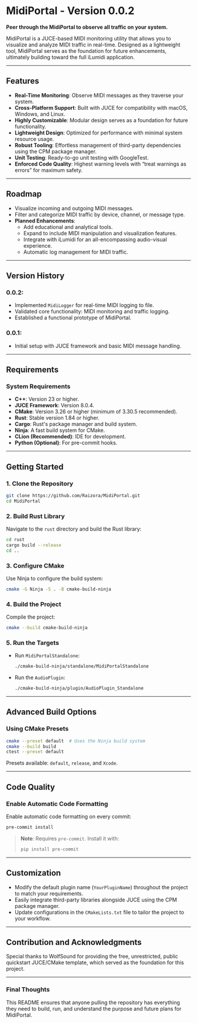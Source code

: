 # **MidiPortal - Version 0.0.2**
**Peer through the MidiPortal to observe all traffic on your system.**

MidiPortal is a JUCE-based MIDI monitoring utility that allows you to visualize and analyze MIDI traffic in real-time. Designed as a lightweight tool, MidiPortal serves as the foundation for future enhancements, ultimately building toward the full iLumidi application.

---

## **Features**
- **Real-Time Monitoring**: Observe MIDI messages as they traverse your system.
- **Cross-Platform Support**: Built with JUCE for compatibility with macOS, Windows, and Linux.
- **Highly Customizable**: Modular design serves as a foundation for future functionality.
- **Lightweight Design**: Optimized for performance with minimal system resource usage.
- **Robust Tooling**: Effortless management of third-party dependencies using the CPM package manager.
- **Unit Testing**: Ready-to-go unit testing with GoogleTest.
- **Enforced Code Quality**: Highest warning levels with “treat warnings as errors” for maximum safety.

---

## **Roadmap**
- Visualize incoming and outgoing MIDI messages.
- Filter and categorize MIDI traffic by device, channel, or message type.
- **Planned Enhancements**:
  - Add educational and analytical tools.
  - Expand to include MIDI manipulation and visualization features.
  - Integrate with iLumidi for an all-encompassing audio-visual experience.
  - Automatic log management for MIDI traffic.

---

## **Version History**
### **0.0.2**:
- Implemented `MidiLogger` for real-time MIDI logging to file.
- Validated core functionality: MIDI monitoring and traffic logging.
- Established a functional prototype of MidiPortal.

### **0.0.1**:
- Initial setup with JUCE framework and basic MIDI message handling.

---

## **Requirements**
### **System Requirements**
- **C++**: Version 23 or higher.
- **JUCE Framework**: Version 8.0.4.
- **CMake**: Version 3.26 or higher (minimum of 3.30.5 recommended).
- **Rust**: Stable version 1.84 or higher.
- **Cargo**: Rust's package manager and build system.
- **Ninja**: A fast build system for CMake.
- **CLion (Recommended)**: IDE for development.
- **Python (Optional)**: For pre-commit hooks.

---

## **Getting Started**

### **1. Clone the Repository**
```bash
git clone https://github.com/Raizora/MidiPortal.git
cd MidiPortal
```

### **2. Build Rust Library**
Navigate to the `rust` directory and build the Rust library:
```bash
cd rust
cargo build --release
cd ..
```

### **3. Configure CMake**
Use Ninja to configure the build system:
```bash
cmake -G Ninja -S . -B cmake-build-ninja
```

### **4. Build the Project**
Compile the project:
```bash
cmake --build cmake-build-ninja
```

### **5. Run the Targets**
- Run `MidiPortalStandalone`:
  ```bash
  ./cmake-build-ninja/standalone/MidiPortalStandalone
  ```
- Run the `AudioPlugin`:
  ```bash
  ./cmake-build-ninja/plugin/AudioPlugin_Standalone
  ```

---

## **Advanced Build Options**

### **Using CMake Presets**
```bash
cmake --preset default  # Uses the Ninja build system
cmake --build build
ctest --preset default
```

Presets available: `default`, `release`, and `Xcode`.

---

## **Code Quality**

### **Enable Automatic Code Formatting**
Enable automatic code formatting on every commit:
```bash
pre-commit install
```

> **Note**: Requires `pre-commit`. Install it with:
> ```bash
> pip install pre-commit
> ```

---

## **Customization**
- Modify the default plugin name (`YourPluginName`) throughout the project to match your requirements.
- Easily integrate third-party libraries alongside JUCE using the CPM package manager.
- Update configurations in the `CMakeLists.txt` file to tailor the project to your workflow.

---

## **Contribution and Acknowledgments**
Special thanks to WolfSound for providing the free, unrestricted, public quickstart JUCE/CMake template, which served as the foundation for this project.

---

### **Final Thoughts**
This README ensures that anyone pulling the repository has everything they need to build, run, and understand the purpose and future plans for MidiPortal.

